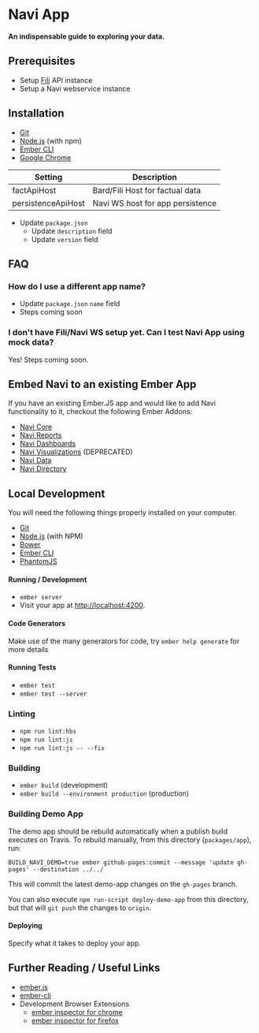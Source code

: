 # Navi App

**An indispensable guide to exploring your data.**

## Prerequisites

- Setup [Fili](https://github.com/yahoo/fili) API instance
- Setup a Navi webservice instance

## Installation

- [Git](https://git-scm.com/)
- [Node.js](https://nodejs.org/) (with npm)
- [Ember CLI](https://ember-cli.com/)
- [Google Chrome](https://google.com/chrome/)

| Setting            | Description                      |
| ------------------ | -------------------------------- |
| factApiHost        | Bard/Fili Host for factual data  |
| persistenceApiHost | Navi WS host for app persistence |

- Update `package.json`
  - Update `description` field
  - Update `version` field

## FAQ

### How do I use a different app name?

- Update `package.json` `name` field
- Steps coming soon

### I don't have Fili/Navi WS setup yet. Can I test Navi App using mock data?

Yes! Steps coming soon.

## Embed Navi to an existing Ember App

If you have an existing Ember.JS app and would like to add Navi functionality to it, checkout the following Ember Addons:

- [Navi Core](https://npmjs.com/package/navi-core)
- [Navi Reports](https://npmjs.com/package/navi-reports)
- [Navi Dashboards](https://npmjs.com/package/navi-dashboards)
- [Navi Visualizations](https://npmjs.com/package/navi-visualizations) (DEPRECATED)
- [Navi Data](https://npmjs.com/package/navi-data)
- [Navi Directory](https://npmjs.com/package/navi-data)

## Local Development

You will need the following things properly installed on your computer.

- [Git](http://git-scm.com/)
- [Node.js](http://nodejs.org/) (with NPM)
- [Bower](http://bower.io/)
- [Ember CLI](http://ember-cli.com/)
- [PhantomJS](http://phantomjs.org/)

#### Running / Development

- `ember server`
- Visit your app at [http://localhost:4200](http://localhost:4200).

#### Code Generators

Make use of the many generators for code, try `ember help generate` for more details

#### Running Tests

- `ember test`
- `ember test --server`

### Linting

- `npm run lint:hbs`
- `npm run lint:js`
- `npm run lint:js -- --fix`

### Building

- `ember build` (development)
- `ember build --environment production` (production)

### Building Demo App

The demo app should be rebuild automatically when a publish build executes on Travis. To rebuild manually, 
from this directory (`packages/app`), run:
```
BUILD_NAVI_DEMO=true ember github-pages:commit --message 'update gh-pages' --destination ../../
```

This will commit the latest demo-app changes on the `gh-pages` branch. 

You can also execute `npm run-script deploy-demo-app` from this directory,
but that will `git push` the changes to `origin`.

#### Deploying

Specify what it takes to deploy your app.

## Further Reading / Useful Links

- [ember.js](http://emberjs.com/)
- [ember-cli](http://ember-cli.com/)
- Development Browser Extensions
  - [ember inspector for chrome](https://chrome.google.com/webstore/detail/ember-inspector/bmdblncegkenkacieihfhpjfppoconhi)
  - [ember inspector for firefox](https://addons.mozilla.org/en-US/firefox/addon/ember-inspector/)
